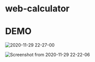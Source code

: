 # web-calculator

# DEMO

![2020-11-29 22-27-00](https://user-images.githubusercontent.com/62026451/100548794-c49b6900-3294-11eb-9d03-9899ab6f4e6c.gif)



![Screenshot from 2020-11-29 22-22-06](https://user-images.githubusercontent.com/62026451/100548241-57d29f80-3291-11eb-97da-346f8d24d61e.png)
